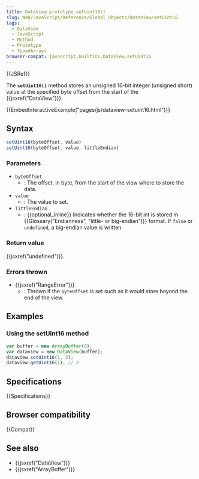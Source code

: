 ```yaml
---
title: DataView.prototype.setUint16()
slug: Web/JavaScript/Reference/Global_Objects/DataView/setUint16
tags:
  - DataView
  - JavaScript
  - Method
  - Prototype
  - TypedArrays
browser-compat: javascript.builtins.DataView.setUint16
---
```

{{JSRef}}

The **`setUint16()`** method stores an unsigned 16-bit integer (unsigned short)
value at the specified byte offset from the start of the
{{jsxref("DataView")}}.

{{EmbedInteractiveExample("pages/js/dataview-setuint16.html")}}

## Syntax

```js
setUint16(byteOffset, value)
setUint16(byteOffset, value, littleEndian)
```

### Parameters

- `byteOffset`
  - : The offset, in byte, from the start of the view where to store the data.
- `value`
  - : The value to set.
- `littleEndian`
  - : {{optional_inline}} Indicates whether the 16-bit int is stored in
    {{Glossary("Endianness", "little- or big-endian")}} format.
    If `false` or `undefined`, a big-endian value is written.

### Return value

{{jsxref("undefined")}}.

### Errors thrown

- {{jsxref("RangeError")}}
  - : Thrown if the `byteOffset` is set such as it would store beyond the end of
    the view.

## Examples

### Using the setUint16 method

```js
var buffer = new ArrayBuffer(8);
var dataview = new DataView(buffer);
dataview.setUint16(1, 3);
dataview.getUint16(1); // 3
```

## Specifications

{{Specifications}}

## Browser compatibility

{{Compat}}

## See also

- {{jsxref("DataView")}}
- {{jsxref("ArrayBuffer")}}

